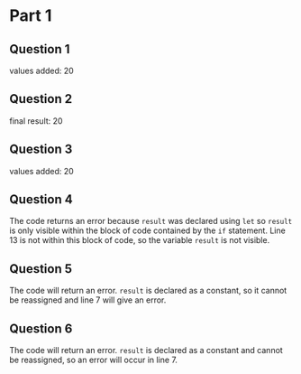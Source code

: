 # Part 1

## Question 1

values added: 20

## Question 2

final result: 20

## Question 3

values added: 20

## Question 4

The code returns an error because `result` was declared using `let` so `result` is only visible within the block of code contained by the `if` statement. Line 13 is not within this block of code, so the variable `result` is not visible.

## Question 5

The code will return an error. `result` is declared as a constant, so it cannot be reassigned and line 7 will give an error.

## Question 6

The code will return an error. `result` is declared as a constant and cannot be reassigned, so an error will occur in line 7.